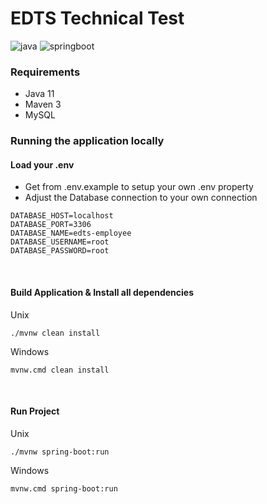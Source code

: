 # EDTS Technical Test

![java](https://img.shields.io/badge/Java-11-orange)
![springboot](https://img.shields.io/badge/Spring%20Boot-2.7.12-brightgreen)
<br>

### Requirements

- Java 11
- Maven 3
- MySQL

### Running the application locally

#### Load your .env

- Get from .env.example to setup your own .env property
- Adjust the Database connection to your own connection
```
DATABASE_HOST=localhost
DATABASE_PORT=3306
DATABASE_NAME=edts-employee
DATABASE_USERNAME=root
DATABASE_PASSWORD=root
```
  <br>

#### Build Application & Install all dependencies
Unix

```shell
./mvnw clean install
```

Windows

```shell
mvnw.cmd clean install
```

  <br>

#### Run Project

Unix

```shell
./mvnw spring-boot:run
```

Windows

```shell
mvnw.cmd spring-boot:run
```

